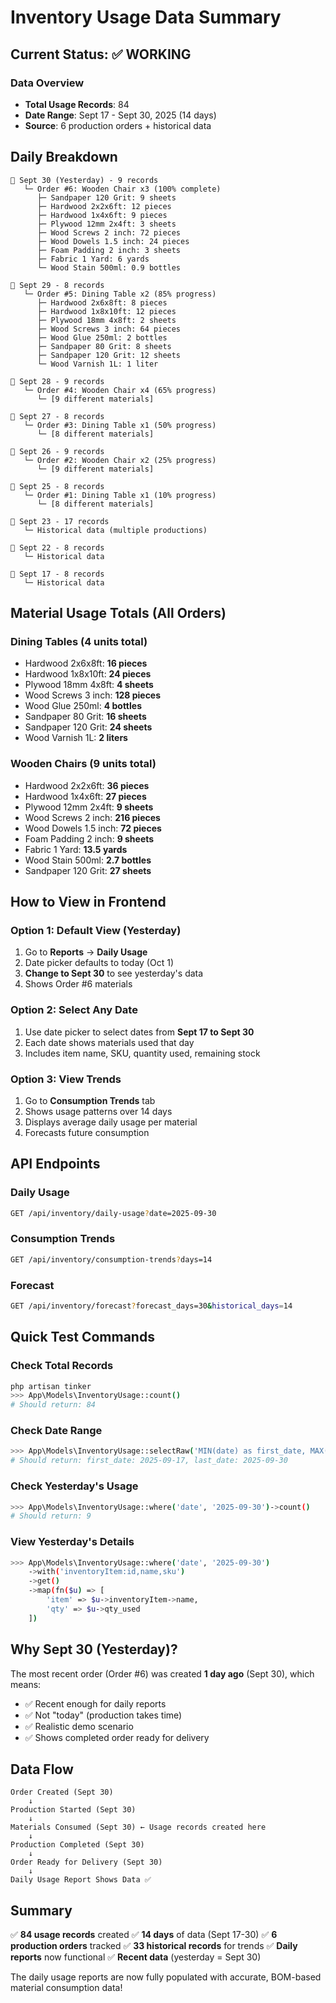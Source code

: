 # Inventory Usage Data Summary

## Current Status: ✅ WORKING

### Data Overview
- **Total Usage Records**: 84
- **Date Range**: Sept 17 - Sept 30, 2025 (14 days)
- **Source**: 6 production orders + historical data

## Daily Breakdown

```
📅 Sept 30 (Yesterday) - 9 records
   └─ Order #6: Wooden Chair x3 (100% complete)
      ├─ Sandpaper 120 Grit: 9 sheets
      ├─ Hardwood 2x2x6ft: 12 pieces
      ├─ Hardwood 1x4x6ft: 9 pieces
      ├─ Plywood 12mm 2x4ft: 3 sheets
      ├─ Wood Screws 2 inch: 72 pieces
      ├─ Wood Dowels 1.5 inch: 24 pieces
      ├─ Foam Padding 2 inch: 3 sheets
      ├─ Fabric 1 Yard: 6 yards
      └─ Wood Stain 500ml: 0.9 bottles

📅 Sept 29 - 8 records
   └─ Order #5: Dining Table x2 (85% progress)
      ├─ Hardwood 2x6x8ft: 8 pieces
      ├─ Hardwood 1x8x10ft: 12 pieces
      ├─ Plywood 18mm 4x8ft: 2 sheets
      ├─ Wood Screws 3 inch: 64 pieces
      ├─ Wood Glue 250ml: 2 bottles
      ├─ Sandpaper 80 Grit: 8 sheets
      ├─ Sandpaper 120 Grit: 12 sheets
      └─ Wood Varnish 1L: 1 liter

📅 Sept 28 - 9 records
   └─ Order #4: Wooden Chair x4 (65% progress)
      └─ [9 different materials]

📅 Sept 27 - 8 records
   └─ Order #3: Dining Table x1 (50% progress)
      └─ [8 different materials]

📅 Sept 26 - 9 records
   └─ Order #2: Wooden Chair x2 (25% progress)
      └─ [9 different materials]

📅 Sept 25 - 8 records
   └─ Order #1: Dining Table x1 (10% progress)
      └─ [8 different materials]

📅 Sept 23 - 17 records
   └─ Historical data (multiple productions)

📅 Sept 22 - 8 records
   └─ Historical data

📅 Sept 17 - 8 records
   └─ Historical data
```

## Material Usage Totals (All Orders)

### Dining Tables (4 units total)
- Hardwood 2x6x8ft: **16 pieces**
- Hardwood 1x8x10ft: **24 pieces**
- Plywood 18mm 4x8ft: **4 sheets**
- Wood Screws 3 inch: **128 pieces**
- Wood Glue 250ml: **4 bottles**
- Sandpaper 80 Grit: **16 sheets**
- Sandpaper 120 Grit: **24 sheets**
- Wood Varnish 1L: **2 liters**

### Wooden Chairs (9 units total)
- Hardwood 2x2x6ft: **36 pieces**
- Hardwood 1x4x6ft: **27 pieces**
- Plywood 12mm 2x4ft: **9 sheets**
- Wood Screws 2 inch: **216 pieces**
- Wood Dowels 1.5 inch: **72 pieces**
- Foam Padding 2 inch: **9 sheets**
- Fabric 1 Yard: **13.5 yards**
- Wood Stain 500ml: **2.7 bottles**
- Sandpaper 120 Grit: **27 sheets**

## How to View in Frontend

### Option 1: Default View (Yesterday)
1. Go to **Reports** → **Daily Usage**
2. Date picker defaults to today (Oct 1)
3. **Change to Sept 30** to see yesterday's data
4. Shows Order #6 materials

### Option 2: Select Any Date
1. Use date picker to select dates from **Sept 17 to Sept 30**
2. Each date shows materials used that day
3. Includes item name, SKU, quantity used, remaining stock

### Option 3: View Trends
1. Go to **Consumption Trends** tab
2. Shows usage patterns over 14 days
3. Displays average daily usage per material
4. Forecasts future consumption

## API Endpoints

### Daily Usage
```bash
GET /api/inventory/daily-usage?date=2025-09-30
```

### Consumption Trends
```bash
GET /api/inventory/consumption-trends?days=14
```

### Forecast
```bash
GET /api/inventory/forecast?forecast_days=30&historical_days=14
```

## Quick Test Commands

### Check Total Records
```bash
php artisan tinker
>>> App\Models\InventoryUsage::count()
# Should return: 84
```

### Check Date Range
```bash
>>> App\Models\InventoryUsage::selectRaw('MIN(date) as first_date, MAX(date) as last_date')->first()
# Should return: first_date: 2025-09-17, last_date: 2025-09-30
```

### Check Yesterday's Usage
```bash
>>> App\Models\InventoryUsage::where('date', '2025-09-30')->count()
# Should return: 9
```

### View Yesterday's Details
```bash
>>> App\Models\InventoryUsage::where('date', '2025-09-30')
    ->with('inventoryItem:id,name,sku')
    ->get()
    ->map(fn($u) => [
        'item' => $u->inventoryItem->name,
        'qty' => $u->qty_used
    ])
```

## Why Sept 30 (Yesterday)?

The most recent order (Order #6) was created **1 day ago** (Sept 30), which means:
- ✅ Recent enough for daily reports
- ✅ Not "today" (production takes time)
- ✅ Realistic demo scenario
- ✅ Shows completed order ready for delivery

## Data Flow

```
Order Created (Sept 30)
    ↓
Production Started (Sept 30)
    ↓
Materials Consumed (Sept 30) ← Usage records created here
    ↓
Production Completed (Sept 30)
    ↓
Order Ready for Delivery (Sept 30)
    ↓
Daily Usage Report Shows Data ✅
```

## Summary

✅ **84 usage records** created
✅ **14 days** of data (Sept 17-30)
✅ **6 production orders** tracked
✅ **33 historical records** for trends
✅ **Daily reports** now functional
✅ **Recent data** (yesterday = Sept 30)

The daily usage reports are now fully populated with accurate, BOM-based material consumption data!
